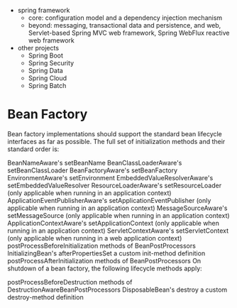 - spring framework
    - core: configuration model and a dependency injection mechanism
    - beyond: messaging, transactional data and persistence, and web, Servlet-based Spring MVC web framework, Spring WebFlux reactive web framework
- other projects
    - Spring Boot
    - Spring Security
    - Spring Data
    - Spring Cloud
    - Spring Batch

# Bean Factory
Bean factory implementations should support the standard bean lifecycle interfaces as far as possible. The full set of initialization methods and their standard order is:

BeanNameAware's setBeanName
BeanClassLoaderAware's setBeanClassLoader
BeanFactoryAware's setBeanFactory
EnvironmentAware's setEnvironment
EmbeddedValueResolverAware's setEmbeddedValueResolver
ResourceLoaderAware's setResourceLoader (only applicable when running in an application context)
ApplicationEventPublisherAware's setApplicationEventPublisher (only applicable when running in an application context)
MessageSourceAware's setMessageSource (only applicable when running in an application context)
ApplicationContextAware's setApplicationContext (only applicable when running in an application context)
ServletContextAware's setServletContext (only applicable when running in a web application context)
postProcessBeforeInitialization methods of BeanPostProcessors
InitializingBean's afterPropertiesSet
a custom init-method definition
postProcessAfterInitialization methods of BeanPostProcessors
On shutdown of a bean factory, the following lifecycle methods apply:

postProcessBeforeDestruction methods of DestructionAwareBeanPostProcessors
DisposableBean's destroy
a custom destroy-method definition